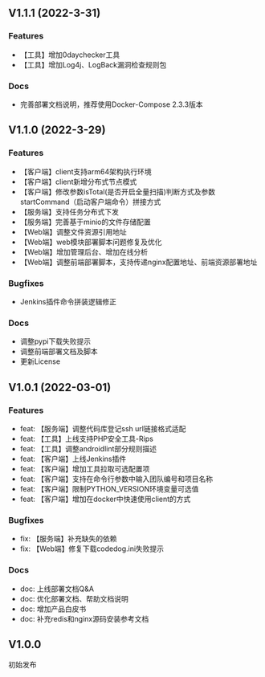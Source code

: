 ## V1.1.1 (2022-3-31)
### Features
- 【工具】增加0daychecker工具
- 【工具】增加Log4j、LogBack漏洞检查规则包

### Docs
- 完善部署文档说明，推荐使用Docker-Compose 2.3.3版本

## V1.1.0 (2022-3-29)
### Features
- 【客户端】client支持arm64架构执行环境
- 【客户端】client新增分布式节点模式
- 【客户端】修改参数isTotal(是否开启全量扫描)判断方式及参数startCommand（启动客户端命令）拼接方式
- 【服务端】支持任务分布式下发
- 【服务端】完善基于minio的文件存储配置
- 【Web端】调整文件资源引用地址
- 【Web端】web模块部署脚本问题修复及优化
- 【Web端】增加管理后台、增加在线分析
- 【Web端】调整前端部署脚本，支持传递nginx配置地址、前端资源部署地址
### Bugfixes
- Jenkins插件命令拼装逻辑修正
### Docs
- 调整pypi下载失败提示
- 调整前端部署文档及脚本
- 更新License



## V1.0.1 (2022-03-01)
### Features
- feat: 【服务端】调整代码库登记ssh url链接格式适配  
- feat: 【工具】上线支持PHP安全工具-Rips  
- feat: 【工具】调整androidlint部分规则描述  
- feat: 【客户端】上线Jenkins插件  
- feat: 【客户端】增加工具拉取可选配置项  
- feat: 【客户端】支持在命令行参数中输入团队编号和项目名称  
- feat: 【客户端】限制PYTHON_VERSION环境变量可选值  
- feat: 【客户端】增加在docker中快速使用client的方式  

### Bugfixes
- fix: 【服务端】补充缺失的依赖  
- fix: 【Web端】修复下载codedog.ini失败提示
 
### Docs
- doc: 上线部署文档Q&A  
- doc: 优化部署文档、帮助文档说明  
- doc: 增加产品白皮书  
- doc: 补充redis和nginx源码安装参考文档



## V1.0.0
初始发布